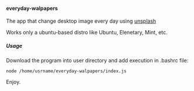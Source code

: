 #### everyday-walpapers
The app that change desktop image every day using [unsplash](https://unsplash.com/)

Works only a ubuntu-based distro like Ubuntu, Elenetary, Mint, etc.

##### Usage

Download the program into user directory and add execution in .bashrc file:
```
node /home/usrname/everyday-walpapers/index.js
```
Enjoy.
